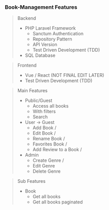 ### Book-Management Features

> Backend
> 	- PHP Laravel Framework
> 		- Sanctum Authentication
> 		- Repository Pattern
> 		- API Version 
> 		- Test Driven Development (TDD)
> 	- SQL Database

> Frontend
> 	- Vue / React (NOT FINAL EDIT LATER)
> 	- Test Driven Development (TDD)

> Main Features
> 	- Public/Guest
> 		- Access all books 
> 		- With filters
> 		- Search 
> 	- User -> Guest
> 		- Add Book /
> 		- Edit Book /
> 		- Rename Book /
> 		- Favorites Book /
> 		- Add Review to a Book /
> 	- Admin 
> 		- Create Genre / 
> 		- Edit Genre
> 		- Delete Genre

> Sub Features
> 	- Book
> 		- Get all books
> 		- Get all books paginated
